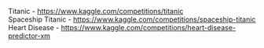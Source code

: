 Titanic - https://www.kaggle.com/competitions/titanic  
Spaceship Titanic - https://www.kaggle.com/competitions/spaceship-titanic  
Heart Disease - https://www.kaggle.com/competitions/heart-disease-predictor-xm

